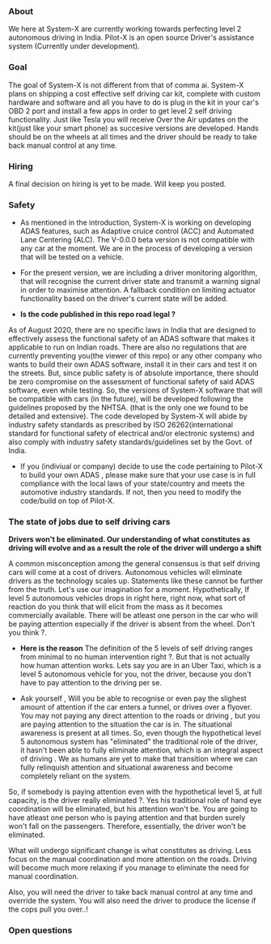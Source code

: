### About


We here at System-X are currently working towards perfecting level 2 autonomous driving in India.
Pilot-X is an open source Driver's assistance system (Currently under development). 

### Goal

The goal of System-X is not different from that of comma ai. System-X plans on shipping a cost effective self driving car kit, complete with custom hardware and software and all you have to do is plug in the kit in your car's OBD 2 port and install a few apps in order to get level 2 self driving functionality. Just like Tesla you will receive Over the Air updates on the kit(just like your smart phone) as succesive versions are developed. Hands should be on the wheels at all times and the driver should be ready to take back manual control at any time.

### Hiring

A final decision on hiring is yet to be made. Will keep you posted.

### Safety

- As mentioned in the introduction, System-X is working on developing ADAS features, such as Adaptive cruice control (ACC) and Automated Lane Centering (ALC). The V-0.0.0 beta version is not compatible with any car at the moment. We are in the process of developing a version that will be tested on a vehicle.
- For the present version, we are including a driver monitoring algorithm, that will recognise the current driver state and transmit a warning signal in order to maximise attention. A fallback condition on limiting actuator functionality based on the driver's current state will be added.

- **Is the code published in this repo road legal ?**

As of August 2020, there are no specific laws in India that are designed to effectively assess the functional safety of an ADAS software that makes it applicable to run on Indian roads. There are also no regulations that are currently preventing you(the viewer of this repo) or any other company who wants to build their own ADAS software, install it in their cars and test it on the streets. But, since public safety is of absolute importance, there should be zero compromise on the assessment of functional safety of said ADAS software, even while testing. So, the versions of System-X software that will be compatible with cars (in the future), will be developed following the guidelines proposed by the NHTSA. (that is the only one we found to be detailed and extensive). The code developed by System-X will abide by industry safety standards as prescribed by ISO 26262(international standard for functional safety of electrical and/or electronic systems) and also comply with industry safety standards/guidelines set by the Govt. of India.

 - If you (indiviual or company) decide to use the code pertaining to Pilot-X to build your own ADAS , please make sure that your use case is in full compliance with the local laws of your state/country and meets the automotive industry standards. If not, then you need to modify the code/build on top of Pilot-X.


### The state of jobs due to self driving cars

**Drivers won't be eliminated. Our understanding of what constitutes as driving will evolve and as a result the role of the driver will undergo a shift**

A common misconception among the general consensus is that self driving cars will come at a cost of drivers. Autonomous vehicles will eliminate drivers as the technology scales up. Statements like these cannot be further from the truth. Let's use our imagination for a moment. Hypothetically, If level 5 autonomous vehicles drops in right here, right now, what sort of reaction do you think that will elicit from the mass as it becomes commercially available. There will be atleast one person in the car who will be paying attention especially if the driver is absent from the wheel. Don't you think ?. 

- **Here is the reason**
The definition of the 5 levels of self driving ranges from minimal to no human intervention right ?. But that is not actually how human attention works. Lets say you are in an Uber Taxi, which is a level 5 autonomous vehicle for you, not the driver, because you don't have to pay attention to the driving per se.

- Ask yourself , Will you be able to recognise or even pay the slighest amount of attention if the car enters a tunnel, or drives over a flyover. You may not paying any direct attention to the roads or driving , but you are paying attention to the situation the car is in. The situational awareness is present at all times. So, even though the hypothetical level 5 autonomous system has "eliminated" the traditional role of the driver, it hasn't been able to fully eliminate attention, which is an integral aspect of driving . We as humans are yet to make that transition where we can fully relinquish attention and situational awareness and become completely reliant on the system. 

So, if somebody is paying attention even with the hypothetical level 5, at full capacity, is the driver really eliminated ?. Yes his traditional role of hand eye coordination will be eliminated, but his attention won't be. You are going to have atleast one person who is paying attention and that burden surely won't fall on the passengers. Therefore, essentially, the driver won't be eliminated. 

What will undergo significant change is what constitutes as driving. Less focus on the manual coordination and more attention on the roads. Driving will become much more relaxing if you manage to eliminate the need for manual coordination. 

Also, you will need the driver to take back manual control at any time and override the system. You will also need the driver to produce the license if the cops pull you over..!



### Open questions

